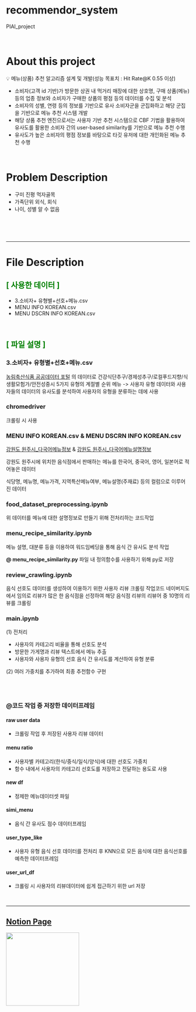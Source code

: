 # recommendor_system
PIAI_project

<br/>

# About this project

💡 메뉴(상품) 추천 알고리즘 설계 및 개발(성능 목표치 : Hit Rate@K 0.55 이상)
</aside>

- 소비자(고객 id 기반)가 방문한 상권 내 먹거리 매장에 대한 상호명, 구매 상품(메뉴) 등의 업종 정보와 소비자가 구매한 상품의 평점 등의 데이터를 수집 및 분석
- 소비자의 성별, 연령 등의 정보를 기반으로 유사 소비자군을 군집화하고 해당 군집을 기반으로 메뉴 추천 시스템 개발
- 해당 상품 추천 엔진으로서는 사용자 기반 추천 시스템으로 CBF 기법을 활용하여 유사도를 활용한 소비자 간의 user-based similarity를 기반으로 메뉴 추천 수행
- 유사도가 높은 소비자의 평점 정보를 바탕으로 타깃 유저에 대한 개인화된 메뉴 추천 수행

<br/>

# **Problem Description**

- 구미 진평 먹자골목
- 가족단위 외식, 회식
- 나이, 성별 알 수 없음

<br/>
<br/>
<br/>

----
# **File Description**
## <span style="color:green" >[ 사용한 데이터 ]
- 3.소비자+ 유형별+선호+메뉴.csv
- MENU INFO KOREAN.csv
- MENU DSCRN INFO KOREAN.csv

<br/>

## <span style="color:green"> [ 파일 설명 ]

### 3.소비자+ 유형별+선호+메뉴.csv
[농림축산식품 공공데이터 포털](https://data.mafra.go.kr/opendata/data/indexOpenDataDetail.do?data_id=20141014000000000056&filter_ty=) 의 데이터로
건강식단추구/경제성추구/로컬푸드지향/식생활모험가/안전성중시 5가지 유형의 계절별 순위 메뉴
-> 사용자 유형 데이터와 사용자들의 데이터의 유사도를 분석하여 사용자의 유형을 분류하는 데에 사용

### chromedriver
크롤링 시 사용

### MENU INFO KOREAN.csv & MENU DSCRN INFO KOREAN.csv
[강원도 원주시_다국어메뉴정보](https://www.data.go.kr/data/15076727/fileData.do) & [강원도 원주시_다국어메뉴설명정보](https://www.data.go.kr/data/15099623/fileData.do)

강원도 원주시에 위치한 음식점에서 판매하는 메뉴를 한국어, 중국어, 영어, 일본어로 적어놓은 데이터
  
식당명, 메뉴명, 메뉴가격, 지역특산메뉴여부, 메뉴설명(주재료) 등의 컬럼으로 이루어진 데이터

### food_dataset_preprocessing.ipynb 
위 데이터를 메뉴에 대한 설명정보로 만들기 위해 전처리하는 코드작업

### menu_recipe_similarity.ipynb 
메뉴 설명, 대분류 등을 이용하여 워드임베딩을 통해 음식 간 유사도 분석 작업
  
**@ menu_recipe_similarity.py** 파일 내 정의함수를 사용하기 위해 py로 저장

### review_crawling.ipynb
음식 선호도 데이터를 생성하여 이용하기 위한 사용자 리뷰 크롤링 작업코드
네이버지도에서 임의로 리뷰가 많은 한 음식점을 선정하여 해당 음식점 리뷰의 리뷰어 중 10명의 리뷰를 크롤링

### main.ipynb
(1) 전처리
- 사용자의 카테고리 비율을 통해 선호도 분석
- 방문한 가게명과 리뷰 텍스트에서 메뉴 추출
- 사용자와 사용자 유형의 선호 음식 간 유사도를 계산하여 유형 분류
  
(2) 여러 가중치를 추가하여 최종 추천함수 구현

<br/>
<br/>

### @코드 작업 중 저장한 데이터프레임
#### raw user data
- 크롤링 작업 후 저장된 사용자 리뷰 데이터

#### menu ratio
- 사용자별 카테고리(한식/중식/일식/양식)에 대한 선호도 가중치
- 함수 내에서 사용자의 카테고리 선호도를 저장하고 전달하는 용도로 사용

#### new df
- 정제한 메뉴데이터셋 파일

#### simi_menu
- 음식 간 유사도 점수 데이터프레임

#### user_type_like
- 사용자 유형 음식 선호 데이터를 전처리 후 KNN으로 모든 음식에 대한 음식선호를 예측한 데이터프레임

#### user_url_df
- 크롤링 시 사용자의 리뷰데이터에 쉽게 접근하기 위한 url 저장

<br/>

----

## **[Notion Page](https://sleepy-judge-889.notion.site/a49e5ae824be467783b586db14cf541c)**

<img src="https://user-images.githubusercontent.com/118980404/225178675-dd56cae1-07ed-46a6-9934-78ab45432910.png" width="200" height="200"/>
